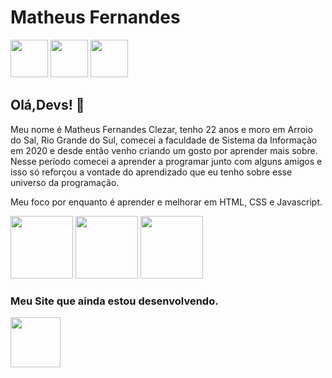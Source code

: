 <h1>Matheus Fernandes</h1>

<a href="https://twitter.com/Maatthhzz" target="_blank"><img loading="lazy" src="https://github.com/MatheusFernandesClezar/matheusfernandesclezar/assets/155482292/59f39345-a2c5-4738-9e62-191a6be1d346" width="60" height="60"  target="_blank"></a>
<a href="https://www.instagram.com/matheuszfc/" target="_blank"><img loading="lazy" src="https://github.com/MatheusFernandesClezar/matheusfernandesclezar/assets/155482292/2f0bc1ae-adc1-45e7-ae8c-3f6c23430d7d" width="60" height="60" target="_blank"></a>
<a href="https://www.linkedin.com/in/matheus-fernandes-clezar/" target="_blank"><img loading="lazy" src="https://github.com/MatheusFernandesClezar/matheusfernandesclezar/assets/155482292/085aa2ab-b520-46fd-806d-e4874b639c2b" width="60" height="60"  target="_blank"></a>

<h2>Olá,Devs! 👋</h2>

Meu nome é Matheus Fernandes Clezar, tenho 22 anos e moro em Arroio do Sal, Rio Grande do Sul, comecei a faculdade de Sistema da Informação em 2020 e desde então venho criando um gosto por aprender mais sobre.
Nesse período comecei a aprender a programar junto com alguns amigos e isso só reforçou a vontade do aprendizado que eu tenho sobre esse universo da programação.

Meu foco por enquanto é aprender e melhorar em HTML, CSS e Javascript.

<a href="#" target="_blank"><img loading="lazy" src="https://github.com/MatheusFernandesClezar/matheusfernandesclezar/assets/155482292/23abf411-d79c-4ebe-9881-6359783dd545" width="100" height="100"  target="_blank"></a>
<a href="#" target="_blank"><img loading="lazy" src="https://github.com/MatheusFernandesClezar/matheusfernandesclezar/assets/155482292/2a611374-5a25-4bb9-9632-01cacdc24207" width="100" height="100"  target="_blank"></a>
<a href="#" target="_blank"><img loading="lazy" src="https://github.com/MatheusFernandesClezar/matheusfernandesclezar/assets/155482292/033b85c7-3d1e-4454-927c-7344d4f5aed4" width="100" height="100"  target="_blank"></a>

<h3>Meu Site que ainda estou desenvolvendo.</h3>

<a href="https://matheusfernandesclezar.github.io/html-css/Meu%20Site%20Teste/index.html" target="_blank"><img loading="lazy" src="https://github.com/MatheusFernandesClezar/matheusfernandesclezar/assets/155482292/870cff91-1cc5-4a94-844a-0ff6c33bceed" width="80" height="80"  target="_blank"></a>

         
          
          
<!--
**MatheusFernandesClezar/matheusfernandesclezar** is a ✨ _special_ ✨ repository because its `README.md` (this file) appears on your GitHub profile.

Here are some ideas to get you started:

- 🔭 I’m currently working on ...
- 🌱 I’m currently learning ...
- 👯 I’m looking to collaborate on ...
- 🤔 I’m looking for help with ...
- 💬 Ask me about ...
- 📫 How to reach me: ...
- 😄 Pronouns: ...
- ⚡ Fun fact: ...
-->
